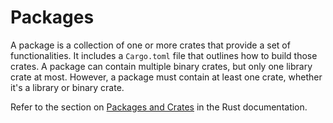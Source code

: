 # Packages

A package is a collection of one or more crates that provide a set of
functionalities. It includes a `Cargo.toml` file that outlines how to build
those crates. A package can contain multiple binary crates, but only one library
crate at most. However, a package must contain at least one crate, whether it's
a library or binary crate.

Refer to the section on [Packages and Crates] in the Rust documentation.

[packages and crates]: https://doc.rust-lang.org/book/ch07-01-packages-and-crates.html#packages-and-crates
